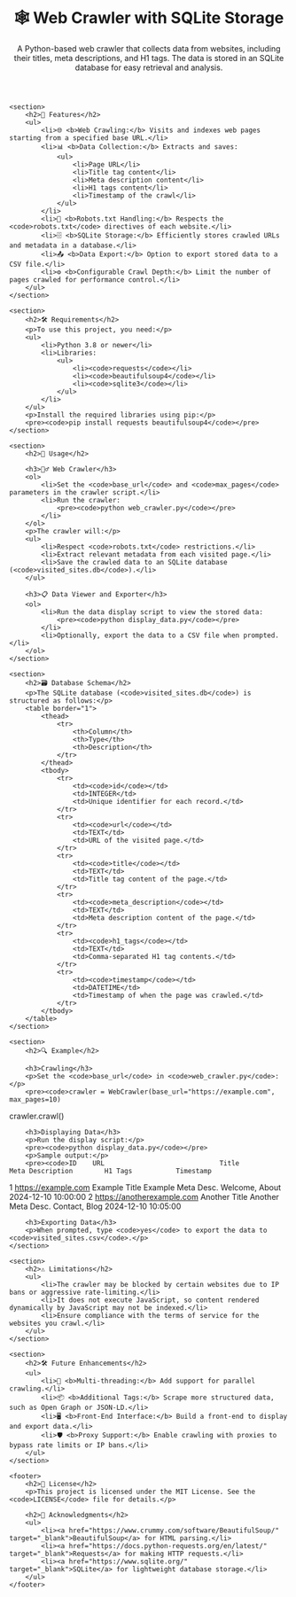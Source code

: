 <!DOCTYPE html>
<html lang="en">
<head>
    <meta charset="UTF-8">
    <meta name="viewport" content="width=device-width, initial-scale=1.0">
    <title>Web Crawler with SQLite</title>
</head>
<body>
    <header>
        <h1>🕸️ Web Crawler with SQLite Storage</h1>
        <p>A Python-based web crawler that collects data from websites, including their titles, meta descriptions, and H1 tags. The data is stored in an SQLite database for easy retrieval and analysis.</p>
    </header>

    <section>
        <h2>🚀 Features</h2>
        <ul>
            <li>🌐 <b>Web Crawling:</b> Visits and indexes web pages starting from a specified base URL.</li>
            <li>📊 <b>Data Collection:</b> Extracts and saves:
                <ul>
                    <li>Page URL</li>
                    <li>Title tag content</li>
                    <li>Meta description content</li>
                    <li>H1 tags content</li>
                    <li>Timestamp of the crawl</li>
                </ul>
            </li>
            <li>🤖 <b>Robots.txt Handling:</b> Respects the <code>robots.txt</code> directives of each website.</li>
            <li>🗄️ <b>SQLite Storage:</b> Efficiently stores crawled URLs and metadata in a database.</li>
            <li>📤 <b>Data Export:</b> Option to export stored data to a CSV file.</li>
            <li>⚙️ <b>Configurable Crawl Depth:</b> Limit the number of pages crawled for performance control.</li>
        </ul>
    </section>

    <section>
        <h2>🛠️ Requirements</h2>
        <p>To use this project, you need:</p>
        <ul>
            <li>Python 3.8 or newer</li>
            <li>Libraries:
                <ul>
                    <li><code>requests</code></li>
                    <li><code>beautifulsoup4</code></li>
                    <li><code>sqlite3</code></li>
                </ul>
            </li>
        </ul>
        <p>Install the required libraries using pip:</p>
        <pre><code>pip install requests beautifulsoup4</code></pre>
    </section>

    <section>
        <h2>📖 Usage</h2>

        <h3>🕵️‍♂️ Web Crawler</h3>
        <ol>
            <li>Set the <code>base_url</code> and <code>max_pages</code> parameters in the crawler script.</li>
            <li>Run the crawler:
                <pre><code>python web_crawler.py</code></pre>
            </li>
        </ol>
        <p>The crawler will:</p>
        <ul>
            <li>Respect <code>robots.txt</code> restrictions.</li>
            <li>Extract relevant metadata from each visited page.</li>
            <li>Save the crawled data to an SQLite database (<code>visited_sites.db</code>).</li>
        </ul>

        <h3>📋 Data Viewer and Exporter</h3>
        <ol>
            <li>Run the data display script to view the stored data:
                <pre><code>python display_data.py</code></pre>
            </li>
            <li>Optionally, export the data to a CSV file when prompted.</li>
        </ol>
    </section>

    <section>
        <h2>🗃️ Database Schema</h2>
        <p>The SQLite database (<code>visited_sites.db</code>) is structured as follows:</p>
        <table border="1">
            <thead>
                <tr>
                    <th>Column</th>
                    <th>Type</th>
                    <th>Description</th>
                </tr>
            </thead>
            <tbody>
                <tr>
                    <td><code>id</code></td>
                    <td>INTEGER</td>
                    <td>Unique identifier for each record.</td>
                </tr>
                <tr>
                    <td><code>url</code></td>
                    <td>TEXT</td>
                    <td>URL of the visited page.</td>
                </tr>
                <tr>
                    <td><code>title</code></td>
                    <td>TEXT</td>
                    <td>Title tag content of the page.</td>
                </tr>
                <tr>
                    <td><code>meta_description</code></td>
                    <td>TEXT</td>
                    <td>Meta description content of the page.</td>
                </tr>
                <tr>
                    <td><code>h1_tags</code></td>
                    <td>TEXT</td>
                    <td>Comma-separated H1 tag contents.</td>
                </tr>
                <tr>
                    <td><code>timestamp</code></td>
                    <td>DATETIME</td>
                    <td>Timestamp of when the page was crawled.</td>
                </tr>
            </tbody>
        </table>
    </section>

    <section>
        <h2>🔍 Example</h2>

        <h3>Crawling</h3>
        <p>Set the <code>base_url</code> in <code>web_crawler.py</code>:</p>
        <pre><code>crawler = WebCrawler(base_url="https://example.com", max_pages=10)
crawler.crawl()</code></pre>

        <h3>Displaying Data</h3>
        <p>Run the display script:</p>
        <pre><code>python display_data.py</code></pre>
        <p>Sample output:</p>
        <pre><code>ID    URL                             Title               Meta Description        H1 Tags           Timestamp
1     https://example.com             Example Title       Example Meta Desc.     Welcome, About    2024-12-10 10:00:00
2     https://anotherexample.com      Another Title       Another Meta Desc.     Contact, Blog     2024-12-10 10:05:00
</code></pre>

        <h3>Exporting Data</h3>
        <p>When prompted, type <code>yes</code> to export the data to <code>visited_sites.csv</code>.</p>
    </section>

    <section>
        <h2>⚠️ Limitations</h2>
        <ul>
            <li>The crawler may be blocked by certain websites due to IP bans or aggressive rate-limiting.</li>
            <li>It does not execute JavaScript, so content rendered dynamically by JavaScript may not be indexed.</li>
            <li>Ensure compliance with the terms of service for the websites you crawl.</li>
        </ul>
    </section>

    <section>
        <h2>🛠️ Future Enhancements</h2>
        <ul>
            <li>🔄 <b>Multi-threading:</b> Add support for parallel crawling.</li>
            <li>📦 <b>Additional Tags:</b> Scrape more structured data, such as Open Graph or JSON-LD.</li>
            <li>🖥️ <b>Front-End Interface:</b> Build a front-end to display and export data.</li>
            <li>🛡️ <b>Proxy Support:</b> Enable crawling with proxies to bypass rate limits or IP bans.</li>
        </ul>
    </section>

    <footer>
        <h2>📜 License</h2>
        <p>This project is licensed under the MIT License. See the <code>LICENSE</code> file for details.</p>

        <h2>🙏 Acknowledgments</h2>
        <ul>
            <li><a href="https://www.crummy.com/software/BeautifulSoup/" target="_blank">BeautifulSoup</a> for HTML parsing.</li>
            <li><a href="https://docs.python-requests.org/en/latest/" target="_blank">Requests</a> for making HTTP requests.</li>
            <li><a href="https://www.sqlite.org/" target="_blank">SQLite</a> for lightweight database storage.</li>
        </ul>
    </footer>
</body>
</html>
